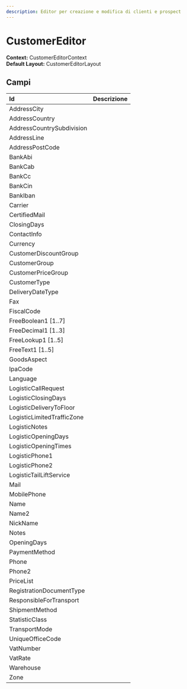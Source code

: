 ```yaml
---
description: Editor per creazione e modifica di clienti e prospect
---
```


# CustomerEditor

**Context:** CustomerEditorContext  
**Default Layout:** CustomerEditorLayout

## Campi

| Id | Descrizione |
| :--- | :--- |
| AddressCity |  |
| AddressCountry |  |
| AddressCountrySubdivision |  |
| AddressLine |  |
| AddressPostCode |  |
| BankAbi |  |
| BankCab |  |
| BankCc |  |
| BankCin |  |
| BankIban |  |
| Carrier |  |
| CertifiedMail |  |
| ClosingDays |  |
| ContactInfo |  |
| Currency |  |
| CustomerDiscountGroup |  |
| CustomerGroup |  |
| CustomerPriceGroup |  |
| CustomerType |  |
| DeliveryDateType |  |
| Fax |  |
| FiscalCode |  |
| FreeBoolean1 \[1..7\] |  |
| FreeDecimal1 \[1..3\] |  |
| FreeLookup1 \[1..5\] |  |
| FreeText1 \[1..5\] |  |
| GoodsAspect |  |
| IpaCode |  |
| Language |  |
| LogisticCallRequest |  |
| LogisticClosingDays |  |
| LogisticDeliveryToFloor |  |
| LogisticLimitedTrafficZone |  |
| LogisticNotes |  |
| LogisticOpeningDays |  |
| LogisticOpeningTimes |  |
| LogisticPhone1 |  |
| LogisticPhone2 |  |
| LogisticTailLiftService |  |
| Mail |  |
| MobilePhone |  |
| Name |  |
| Name2 |  |
| NickName |  |
| Notes |  |
| OpeningDays |  |
| PaymentMethod |  |
| Phone |  |
| Phone2 |  |
| PriceList |  |
| RegistrationDocumentType |  |
| ResponsibleForTransport |  |
| ShipmentMethod |  |
| StatisticClass |  |
| TransportMode |  |
| UniqueOfficeCode |  |
| VatNumber |  |
| VatRate |  |
| Warehouse |  |
| Zone |  |

